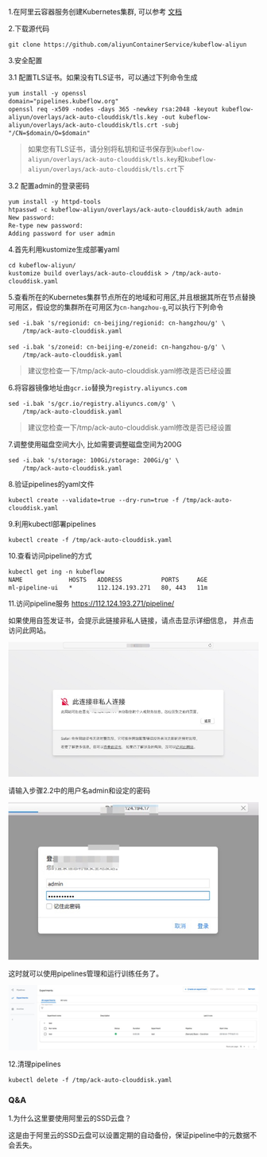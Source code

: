 1.在阿里云容器服务创建Kubernetes集群, 可以参考 [文档](https://github.com/AliyunContainerService/ai-starter/blob/master/docs/setup/CREATE_CLUSTER.md)

2.下载源代码

```
git clone https://github.com/aliyunContainerService/kubeflow-aliyun
```

3.安全配置

3.1 配置TLS证书。如果没有TLS证书，可以通过下列命令生成

```
yum install -y openssl
domain="pipelines.kubeflow.org"
openssl req -x509 -nodes -days 365 -newkey rsa:2048 -keyout kubeflow-aliyun/overlays/ack-auto-clouddisk/tls.key -out kubeflow-aliyun/overlays/ack-auto-clouddisk/tls.crt -subj "/CN=$domain/O=$domain"
```

> 如果您有TLS证书，请分别将私钥和证书保存到`kubeflow-aliyun/overlays/ack-auto-clouddisk/tls.key`和`kubeflow-aliyun/overlays/ack-auto-clouddisk/tls.crt`下

3.2 配置admin的登录密码

```
yum install -y httpd-tools
htpasswd -c kubeflow-aliyun/overlays/ack-auto-clouddisk/auth admin
New password:
Re-type new password:
Adding password for user admin

```


4.首先利用kustomize生成部署yaml

```
cd kubeflow-aliyun/
kustomize build overlays/ack-auto-clouddisk > /tmp/ack-auto-clouddisk.yaml
```

5.查看所在的Kubernetes集群节点所在的地域和可用区,并且根据其所在节点替换可用区，假设您的集群所在可用区为`cn-hangzhou-g`,可以执行下列命令

```
sed -i.bak 's/regionid: cn-beijing/regionid: cn-hangzhou/g' \
    /tmp/ack-auto-clouddisk.yaml

sed -i.bak 's/zoneid: cn-beijing-e/zoneid: cn-hangzhou-g/g' \
    /tmp/ack-auto-clouddisk.yaml
```
> 建议您检查一下/tmp/ack-auto-clouddisk.yaml修改是否已经设置

6.将容器镜像地址由`gcr.io`替换为`registry.aliyuncs.com`

```
sed -i.bak 's/gcr.io/registry.aliyuncs.com/g' \
    /tmp/ack-auto-clouddisk.yaml
```

> 建议您检查一下/tmp/ack-auto-clouddisk.yaml修改是否已经设置

7.调整使用磁盘空间大小, 比如需要调整磁盘空间为200G

```
sed -i.bak 's/storage: 100Gi/storage: 200Gi/g' \
    /tmp/ack-auto-clouddisk.yaml
```

8.验证pipelines的yaml文件

```
kubectl create --validate=true --dry-run=true -f /tmp/ack-auto-clouddisk.yaml
```

9.利用kubectl部署pipelines

```
kubectl create -f /tmp/ack-auto-clouddisk.yaml
```

10.查看访问pipeline的方式

```
kubectl get ing -n kubeflow
NAME             HOSTS   ADDRESS           PORTS     AGE
ml-pipeline-ui   *       112.124.193.271   80, 443   11m
``` 

11.访问pipeline服务 https://112.124.193.271/pipeline/

如果使用自签发证书，会提示此链接非私人链接，请点击显示详细信息， 并点击访问此网站。

![](non-tls.jpg)

请输入步骤2.2中的用户名admin和设定的密码

![](auth.jpg)


这时就可以使用pipelines管理和运行训练任务了。


![](pipelines.jpg)

12.清理pipelines

```
kubectl delete -f /tmp/ack-auto-clouddisk.yaml
```

### Q&A

1.为什么这里要使用阿里云的SSD云盘？

这是由于阿里云的SSD云盘可以设置定期的自动备份，保证pipeline中的元数据不会丢失。


